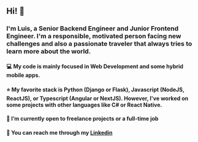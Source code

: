 ## Hi! 👋

### I'm Luis, a Senior Backend Engineer and Junior Frontend Engineer. I'm a responsible, motivated person facing new challenges and also a passionate traveler that always tries to learn more about the world.

#### 💻 My code is mainly focused in Web Development and some hybrid mobile apps.
#### ⭐ My favorite stack is Python (Django or Flask), Javascript (NodeJS, ReactJS), or Typescript (Angular or NextJS). However, I've worked on some projects with other languages like C# or React Native.
#### 🌱 I’m currently open to freelance projects or a full-time job

#### 💬 You can reach me through my [Linkedin](https://www.linkedin.com/in/luis-ramirez-duarte/)
